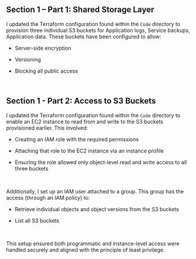 ## Section 1 – Part 1: Shared Storage Layer

I updated the Terraform configuration found within the `Code` directory to provision three individual S3 buckets for Application logs, Service backups, Application data. These buckets have been configured to allow:

- Server-side encryption

- Versioning

- Blocking all public access

<br>

## Section 1 - Part 2: Access to S3 Buckets
I updated the Terraform configuration found within the `Code` directory to enable an EC2 instance to read from and write to the S3 buckets provisioned earlier. This involved:

- Creating an IAM role with the required permissions

- Attaching that role to the EC2 instance via an instance profile

- Ensuring the role allowed only object-level read and write access to all three buckets

<br> 

Additionally, I set up an IAM user attached to a group. This group has the access (through an IAM policy) to:

- Retrieve individual objects and object versions from the S3 buckets

- List all S3 buckets

<br>

This setup ensured both programmatic and instance-level access were handled securely and aligned with the principle of least privilege.